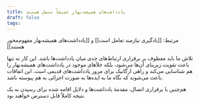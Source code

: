 ```yaml
---
title: یادداشت‌های همیشه‌بهار عمیقاً متصل هستند
draft: false
tags:
---
```

مرتبط: [[یادگیری نیازمند تعامل است]] و [[یادداشت‌‌های همیشه‌بهار مفهوم‌محور هستند]]

تلاش ما باید معطوف بر برقراری ارتباط‌های جدی میان یادداشت‌ها باشد. این کار نه تنها باعث تقویت زیربنای آن‌ها می‌شود، بلکه خلأهای موجود در یادداشت‌های همیشه‌بهار را هم شناسایی می‌کند و راهی ارگانیک برای مرور یادداشت‌های قدیمی است. این اتفاقات باعث می‌شوند که نگاه ما به ایده‌ها به صورت اجزائی به هم پیوسته باشد. 

هم‌چنین با برقراری اتصال، مقدمهٔ یادداشت‌ها و دلایل اقامه شده برای رسیدن به یک نتیجه کاملاً قابل دسترس خواهند بود. 
